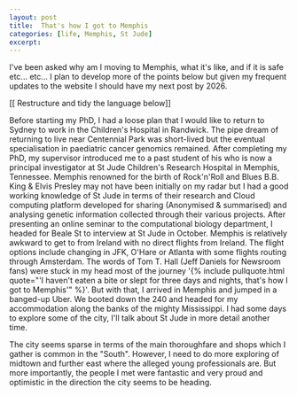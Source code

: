 ```yaml
---
layout: post
title:  That's how I got to Memphis
categories: [life, Memphis, St Jude]
excerpt: 
---
```


I've been asked why am I moving to Memphis, what it's like, and if it is safe etc... etc... I plan to develop more of the points below but given my frequent updates to the website I should have my next post by 2026.

[[ Restructure and tidy the language below]]

Before starting my PhD, I had a loose plan that I would like to return to Sydney to work in the Children's Hospital in Randwick. The pipe dream of returning to live near Centennial Park was short-lived but the eventual specialisation in paediatric cancer genomics remained. After completing my PhD, my supervisor introduced me to a past student of his who is now a principal investigator at St Jude Children's Research Hospital in Memphis, Tennessee. Memphis renowned for the birth of Rock'n'Roll and Blues B.B. King & Elvis Presley may not have been initially on my radar but I had a good working knowledge of St Jude in terms of their research and Cloud computing platform developed for sharing (Anonymised & summarised) and analysing genetic information collected through their various projects. After presenting an online seminar to the computational biology department, I headed for Beale St to interview at St Jude in October. Memphis is relatively awkward to get to from Ireland with no direct flights from Ireland. The flight options include changing in JFK, O'Hare or Atlanta with some flights routing through Amsterdam. The words of Tom T. Hall (Jeff Daniels for Newsroom fans) were stuck in my head most of the journey '{% include pullquote.html quote="'I haven't eaten a bite or slept for three days and nights, that's how I got to Memphis'" %}'. But with that, I arrived in Memphis and jumped in a banged-up Uber. We booted down the 240 and headed for my accommodation along the banks of the mighty Mississippi. I had some days to explore some of the city, I'll talk about St Jude in more detail another time. 

The city seems sparse in terms of the main thoroughfare and shops which I gather is common in the "South". However, I need to do more exploring of midtown and further east where the alleged young professionals are. But more importantly, the people I met were fantastic and very proud and optimistic in the direction the city seems to be heading. 
